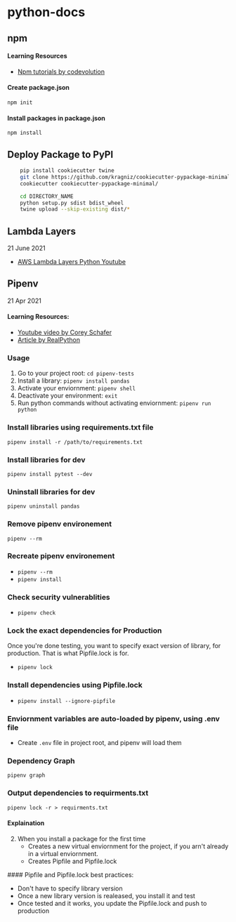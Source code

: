 # python-docs

## npm

#### Learning Resources
- [Npm tutorials by codevolution](https://www.youtube.com/watch?v=6fj0cpmMiVg&list=PLC3y8-rFHvwhgWwm5J3KqzX47n7dwWNrq&ab_channel=Codevolution)


#### Create package.json
`npm init`


#### Install packages in package.json
`npm install`


## Deploy Package to PyPI
```Bash
    pip install cookiecutter twine
    git clone https://github.com/kragniz/cookiecutter-pypackage-minimal.git
    cookiecutter cookiecutter-pypackage-minimal/

    cd DIRECTORY_NAME
    python setup.py sdist bdist_wheel
    twine upload --skip-existing dist/*
```

## Lambda Layers
21 June 2021

- [AWS Lambda Layers Python Youtube](https://www.youtube.com/watch?v=cz8QjmgfGHc)


## Pipenv 
21 Apr 2021

#### Learning Resources:
- [Youtube video by Corey Schafer](https://www.youtube.com/watch?v=zDYL22QNiWk&ab_channel=CoreySchafer)
- [Article by RealPython](https://realpython.com/pipenv-guide/#pipenv-introduction)

### Usage
1. Go to your project root: `cd pipenv-tests`
2. Install a library: `pipenv install pandas`
3. Activate your enviornment: `pipenv shell`
4. Deactivate your environment: `exit`
5. Run python commands without activating enviornment: `pipenv run python`

### Install libraries using requirements.txt file
`pipenv install -r /path/to/requirements.txt`


### Install libraries for dev
`pipenv install pytest --dev`


### Uninstall libraries for dev
`pipenv uninstall pandas`


### Remove pipenv environement
`pipenv --rm`


### Recreate pipenv environement
- `pipenv --rm`
- `pipenv install`


### Check security vulnerablities
- `pipenv check`


### Lock the exact dependencies for Production
Once you're done testing, you want to specify exact version of library, for production. That is what Pipfile.lock is for.
- `pipenv lock`


### Install dependencies using Pipfile.lock
- `pipenv install --ignore-pipfile`


### Enviornment variables are auto-loaded by pipenv, using .env file
- Create `.env` file in project root, and pipenv will load them


### Dependency Graph
`pipenv graph`


### Output dependencies to requirments.txt
`pipenv lock -r > requirments.txt`


#### Explaination

2. When you install a package for the first time
    - Creates a new virtual enviornment for the project, if you arn't already in a virtual enviornment.
    - Creates Pipfile and Pipfile.lock

#### Pipfile and Pipfile.lock best practices:
- Don't have to specify library version
- Once a new library version is realeased, you install it and test
- Once tested and it works, you update the Pipfile.lock and push to production

